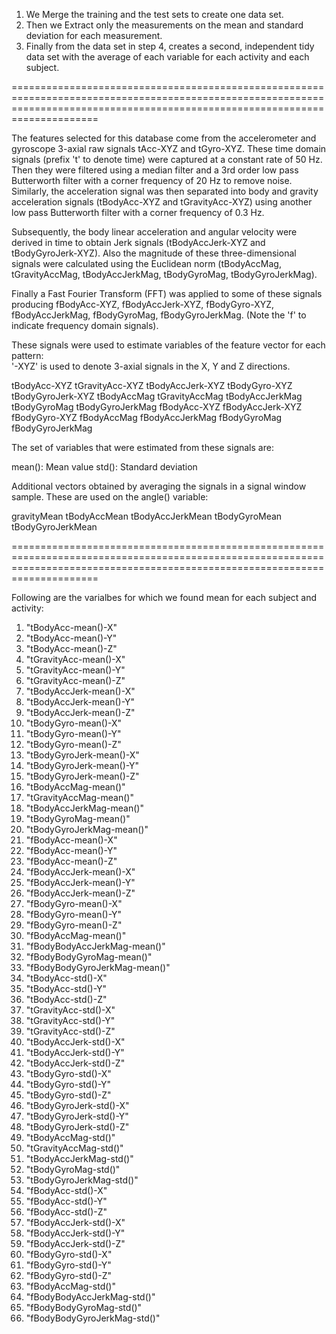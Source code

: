 1. We Merge the training and the test sets to create one data set.
2. Then we Extract only the measurements on the mean and standard deviation for each measurement. 
3. Finally from the data set in step 4, creates a second, independent tidy data set with the average of each variable for each activity and each subject.

=================================================================================================================================================================================

The features selected for this database come from the accelerometer and gyroscope 3-axial raw signals tAcc-XYZ and tGyro-XYZ. These time domain signals (prefix 't' to denote time) were captured at a constant rate of 50 Hz. Then they were filtered using a median filter and a 3rd order low pass Butterworth filter with a corner frequency of 20 Hz to remove noise. Similarly, the acceleration signal was then separated into body and gravity acceleration signals (tBodyAcc-XYZ and tGravityAcc-XYZ) using another low pass Butterworth filter with a corner frequency of 0.3 Hz. 

Subsequently, the body linear acceleration and angular velocity were derived in time to obtain Jerk signals (tBodyAccJerk-XYZ and tBodyGyroJerk-XYZ). Also the magnitude of these three-dimensional signals were calculated using the Euclidean norm (tBodyAccMag, tGravityAccMag, tBodyAccJerkMag, tBodyGyroMag, tBodyGyroJerkMag). 

Finally a Fast Fourier Transform (FFT) was applied to some of these signals producing fBodyAcc-XYZ, fBodyAccJerk-XYZ, fBodyGyro-XYZ, fBodyAccJerkMag, fBodyGyroMag, fBodyGyroJerkMag. (Note the 'f' to indicate frequency domain signals). 

These signals were used to estimate variables of the feature vector for each pattern:  
'-XYZ' is used to denote 3-axial signals in the X, Y and Z directions.

tBodyAcc-XYZ
tGravityAcc-XYZ
tBodyAccJerk-XYZ
tBodyGyro-XYZ
tBodyGyroJerk-XYZ
tBodyAccMag
tGravityAccMag
tBodyAccJerkMag
tBodyGyroMag
tBodyGyroJerkMag
fBodyAcc-XYZ
fBodyAccJerk-XYZ
fBodyGyro-XYZ
fBodyAccMag
fBodyAccJerkMag
fBodyGyroMag
fBodyGyroJerkMag

The set of variables that were estimated from these signals are: 

mean(): Mean value
std(): Standard deviation

Additional vectors obtained by averaging the signals in a signal window sample. These are used on the angle() variable:

gravityMean
tBodyAccMean
tBodyAccJerkMean
tBodyGyroMean
tBodyGyroJerkMean

=================================================================================================================================================================================

Following are the varialbes for which we found mean for each subject and activity:
1. "tBodyAcc-mean()-X"           
2. "tBodyAcc-mean()-Y"           
3. "tBodyAcc-mean()-Z"           
4. "tGravityAcc-mean()-X"       
5. "tGravityAcc-mean()-Y"        
6. "tGravityAcc-mean()-Z"
7. "tBodyAccJerk-mean()-X"       
8. "tBodyAccJerk-mean()-Y"      
9. "tBodyAccJerk-mean()-Z"       
10. "tBodyGyro-mean()-X" 
11. "tBodyGyro-mean()-Y"          
12. "tBodyGyro-mean()-Z" 
13. "tBodyGyroJerk-mean()-X"      
14. "tBodyGyroJerk-mean()-Y"        
15. "tBodyGyroJerk-mean()-Z"      
16. "tBodyAccMag-mean()"  
17. "tGravityAccMag-mean()"       
18. "tBodyAccJerkMag-mean()"  
19. "tBodyGyroMag-mean()"         
20. "tBodyGyroJerkMag-mean()" 
21. "fBodyAcc-mean()-X"           
22. "fBodyAcc-mean()-Y"  
23. "fBodyAcc-mean()-Z"           
24. "fBodyAccJerk-mean()-X"      
25. "fBodyAccJerk-mean()-Y"       
26. "fBodyAccJerk-mean()-Z"  
27. "fBodyGyro-mean()-X"          
28. "fBodyGyro-mean()-Y"   
29. "fBodyGyro-mean()-Z"
30. "fBodyAccMag-mean()"         
31. "fBodyBodyAccJerkMag-mean()"  
32. "fBodyBodyGyroMag-mean()" 
33. "fBodyBodyGyroJerkMag-mean()" 
34. "tBodyAcc-std()-X"  
35. "tBodyAcc-std()-Y"            
36. "tBodyAcc-std()-Z"  
37. "tGravityAcc-std()-X"         
38. "tGravityAcc-std()-Y"      
39. "tGravityAcc-std()-Z"         
40. "tBodyAccJerk-std()-X"  
41. "tBodyAccJerk-std()-Y"        
42. "tBodyAccJerk-std()-Z" 
43. "tBodyGyro-std()-X"           
44. "tBodyGyro-std()-Y" 
45. "tBodyGyro-std()-Z"           
46. "tBodyGyroJerk-std()-X"   
47. "tBodyGyroJerk-std()-Y"       
48. "tBodyGyroJerk-std()-Z"   
49. "tBodyAccMag-std()"           
50. "tGravityAccMag-std()" 
51. "tBodyAccJerkMag-std()"       
52. "tBodyGyroMag-std()" 
53. "tBodyGyroJerkMag-std()"      
54. "fBodyAcc-std()-X"    
55. "fBodyAcc-std()-Y"           
56. "fBodyAcc-std()-Z"   
57. "fBodyAccJerk-std()-X"        
58. "fBodyAccJerk-std()-Y"     
59. "fBodyAccJerk-std()-Z"        
60. "fBodyGyro-std()-X"   
61. "fBodyGyro-std()-Y"           
62. "fBodyGyro-std()-Z"        
63. "fBodyAccMag-std()"           
64. "fBodyBodyAccJerkMag-std()"    
65. "fBodyBodyGyroMag-std()"      
66. "fBodyBodyGyroJerkMag-std()"
 





